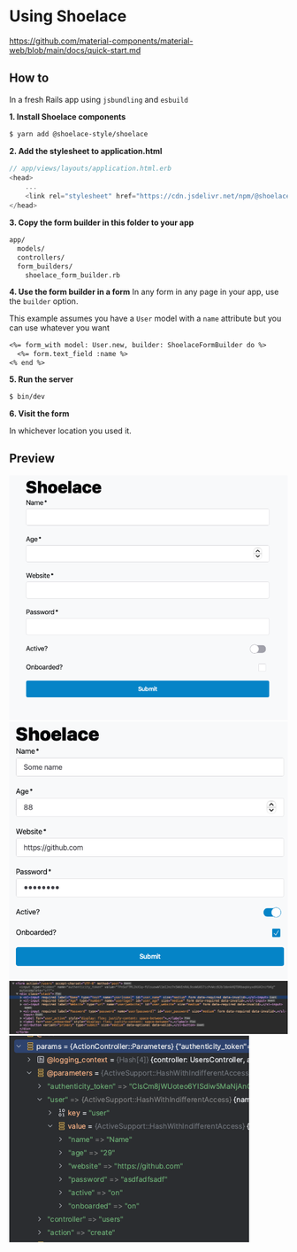 # Using Shoelace
https://github.com/material-components/material-web/blob/main/docs/quick-start.md

## How to
In a fresh Rails app using `jsbundling` and `esbuild`

**1. Install Shoelace components**
```bash
$ yarn add @shoelace-style/shoelace
```

**2. Add the stylesheet to application.html**
```js
// app/views/layouts/application.html.erb
<head>
    ...
    <link rel="stylesheet" href="https://cdn.jsdelivr.net/npm/@shoelace-style/shoelace@2.10.0/cdn/themes/light.css" />
</head>
```

**3. Copy the form builder in this folder to your app**
```
app/
  models/
  controllers/
  form_builders/
    shoelace_form_builder.rb
```

**4. Use the form builder in a form**
In any form in any page in your app, use the `builder` option.

This example assumes you have a `User` model with a `name` attribute but you can use whatever you want

```erb
<%= form_with model: User.new, builder: ShoelaceFormBuilder do %>
  <%= form.text_field :name %>
<% end %>
```

**5. Run the server**
```bash
$ bin/dev
```

**6. Visit the form**

In whichever location you used it.

## Preview

![empty](empty.png)
![full](full.png)
![markup](markup.png)
![params](params.png)
